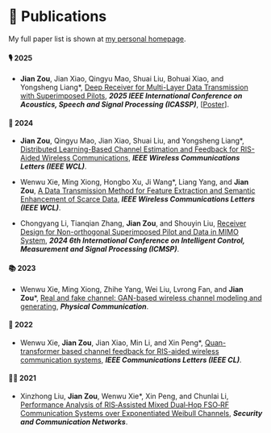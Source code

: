 # 📝 Publications 

My full paper list is shown at [my personal homepage](https://zoujian310.github.io/).
#### 🎙 2025
 - **Jian Zou**, Jian Xiao, Qingyu Mao, Shuai Liu, Bohuai Xiao, and Yongsheng Liang*, [Deep Receiver for Multi-Layer Data Transmission with Superimposed Pilots](https://ieeexplore.ieee.org/document/10890516), **<i>2025 IEEE International Conference on Acoustics, Speech and Signal Processing (ICASSP)</i>**, [<a target="_blank" href="./images/ICASSP 2025-Poster - New.pdf" >Poster</a>].

#### 👄 2024
 - **Jian Zou**, Qingyu Mao, Jian Xiao, Shuai Liu, and Yongsheng Liang*, [Distributed Learning-Based Channel Estimation and Feedback for RIS-Aided Wireless Communications](https://doi.org/10.1109/LWC.2024.3509612), **<i>IEEE Wireless Communications Letters (IEEE WCL)</i>**.

- Wenwu Xie, Ming Xiong, Hongbo Xu, Ji Wang*, Liang Yang, and **Jian Zou**, [A Data Transmission Method for Feature Extraction and Semantic Enhancement of Scarce Data](https://doi.org/10.1109/LWC.2024.3510722), **<i>IEEE Wireless Communications Letters (IEEE WCL)</i>**.

- Chongyang Li, Tianqian Zhang, **Jian Zou**, and Shouyin Liu, [Receiver Design for Non-orthogonal Superimposed Pilot and Data in MIMO System](https://ieeexplore.ieee.org/document/10866926), **<i>2024 6th International Conference on Intelligent Control, Measurement and Signal Processing (ICMSP)</i>**.
 
#### 📚 2023
- Wenwu Xie, Ming Xiong, Zhihe Yang, Wei Liu, Lvrong Fan, and **Jian Zou***, [Real and fake channel: GAN-based wireless channel modeling and generating](https://www.sciencedirect.com/science/article/abs/pii/S1874490723002173), **<i>Physical Communication</i>**.

#### 🎼 2022
- Wenwu Xie, **Jian Zou**, Jian Xiao, Min Li, and Xin Peng*, [Quan-transformer based channel feedback for RIS-aided wireless communication systems](https://ieeexplore.ieee.org/document/9856664), **<i>IEEE Communications Letters (IEEE CL)</i>**.

#### 🧑‍🎨 2021
- Xinzhong Liu, **Jian Zou**, Wenwu Xie*, Xin Peng, and Chunlai Li, [Performance Analysis of RIS‐Assisted Mixed Dual‐Hop FSO‐RF Communication Systems over Exponentiated Weibull Channels](https://doi.org/10.1155/2021/9273373), **<i>Security and Communication Networks</i>**.
